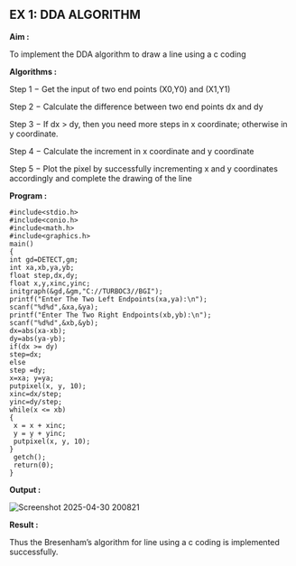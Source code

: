 ## EX 1: DDA ALGORITHM 

**Aim :**

To  implement the DDA algorithm to draw a line using a c coding

**Algorithms :**

Step 1 − Get the input of two end points (X0,Y0) and (X1,Y1)

Step 2 − Calculate the difference between two end points dx and  dy 

Step 3 − If dx > dy, then you need more steps in x coordinate; otherwise in y coordinate.

Step 4 − Calculate the increment in x coordinate and y coordinate

Step 5 − Plot the pixel by successfully incrementing x and y coordinates accordingly and complete the drawing of the line

**Program :**

```
#include<stdio.h>
#include<conio.h>
#include<math.h>
#include<graphics.h>
main()
{
int gd=DETECT,gm;
int xa,xb,ya,yb;
float step,dx,dy;
float x,y,xinc,yinc;
initgraph(&gd,&gm,"C://TURBOC3//BGI");
printf("Enter The Two Left Endpoints(xa,ya):\n");
scanf("%d%d",&xa,&ya);
printf("Enter The Two Right Endpoints(xb,yb):\n");
scanf("%d%d",&xb,&yb);
dx=abs(xa-xb);
dy=abs(ya-yb);
if(dx >= dy)
step=dx;
else
step =dy;
x=xa; y=ya;
putpixel(x, y, 10);
xinc=dx/step;
yinc=dy/step;
while(x <= xb)
{
 x = x + xinc;
 y = y + yinc;
 putpixel(x, y, 10);
}
 getch();
 return(0);
}
```

**Output :**

![Screenshot 2025-04-30 200821](https://github.com/user-attachments/assets/d771f8ba-d8e2-4f70-aae3-59b0108af319)

**Result :**

Thus the Bresenham’s algorithm for line using a c coding is implemented successfully.
